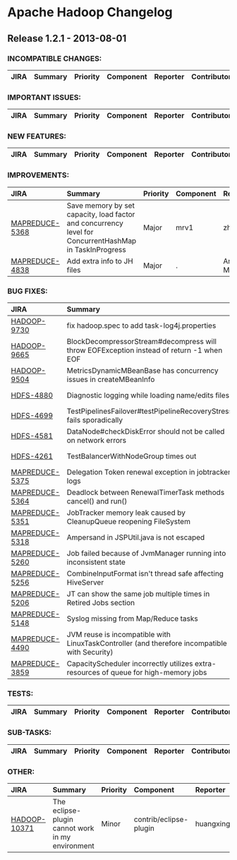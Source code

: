 
<!---
# Licensed to the Apache Software Foundation (ASF) under one
# or more contributor license agreements.  See the NOTICE file
# distributed with this work for additional information
# regarding copyright ownership.  The ASF licenses this file
# to you under the Apache License, Version 2.0 (the
# "License"); you may not use this file except in compliance
# with the License.  You may obtain a copy of the License at
#
#     http://www.apache.org/licenses/LICENSE-2.0
#
# Unless required by applicable law or agreed to in writing, software
# distributed under the License is distributed on an "AS IS" BASIS,
# WITHOUT WARRANTIES OR CONDITIONS OF ANY KIND, either express or implied.
# See the License for the specific language governing permissions and
# limitations under the License.
-->
# Apache Hadoop Changelog

## Release 1.2.1 - 2013-08-01

### INCOMPATIBLE CHANGES:

| JIRA | Summary | Priority | Component | Reporter | Contributor |
|:---- |:---- | :--- |:---- |:---- |:---- |


### IMPORTANT ISSUES:

| JIRA | Summary | Priority | Component | Reporter | Contributor |
|:---- |:---- | :--- |:---- |:---- |:---- |


### NEW FEATURES:

| JIRA | Summary | Priority | Component | Reporter | Contributor |
|:---- |:---- | :--- |:---- |:---- |:---- |


### IMPROVEMENTS:

| JIRA | Summary | Priority | Component | Reporter | Contributor |
|:---- |:---- | :--- |:---- |:---- |:---- |
| [MAPREDUCE-5368](https://issues.apache.org/jira/browse/MAPREDUCE-5368) | Save memory by  set capacity, load factor and concurrency level for ConcurrentHashMap in TaskInProgress |  Major | mrv1 | zhaoyunjiong | zhaoyunjiong |
| [MAPREDUCE-4838](https://issues.apache.org/jira/browse/MAPREDUCE-4838) | Add extra info to JH files |  Major | . | Arun C Murthy | Zhijie Shen |


### BUG FIXES:

| JIRA | Summary | Priority | Component | Reporter | Contributor |
|:---- |:---- | :--- |:---- |:---- |:---- |
| [HADOOP-9730](https://issues.apache.org/jira/browse/HADOOP-9730) | fix hadoop.spec to add task-log4j.properties |  Major | build | Giridharan Kesavan | Giridharan Kesavan |
| [HADOOP-9665](https://issues.apache.org/jira/browse/HADOOP-9665) | BlockDecompressorStream#decompress will throw EOFException instead of return -1 when EOF |  Critical | . | Zhijie Shen | Zhijie Shen |
| [HADOOP-9504](https://issues.apache.org/jira/browse/HADOOP-9504) | MetricsDynamicMBeanBase has concurrency issues in createMBeanInfo |  Critical | metrics | Liang Xie | Liang Xie |
| [HDFS-4880](https://issues.apache.org/jira/browse/HDFS-4880) | Diagnostic logging while loading name/edits files |  Major | namenode | Arpit Agarwal | Suresh Srinivas |
| [HDFS-4699](https://issues.apache.org/jira/browse/HDFS-4699) | TestPipelinesFailover#testPipelineRecoveryStress fails sporadically |  Major | test | Chris Nauroth | Chris Nauroth |
| [HDFS-4581](https://issues.apache.org/jira/browse/HDFS-4581) | DataNode#checkDiskError should not be called on network errors |  Major | datanode | Rohit Kochar | Rohit Kochar |
| [HDFS-4261](https://issues.apache.org/jira/browse/HDFS-4261) | TestBalancerWithNodeGroup times out |  Major | balancer & mover | Tsz Wo Nicholas Sze | Junping Du |
| [MAPREDUCE-5375](https://issues.apache.org/jira/browse/MAPREDUCE-5375) | Delegation Token renewal exception in jobtracker logs |  Critical | . | Venkat Ranganathan | Venkat Ranganathan |
| [MAPREDUCE-5364](https://issues.apache.org/jira/browse/MAPREDUCE-5364) | Deadlock between RenewalTimerTask methods cancel() and run() |  Major | . | Karthik Kambatla | Karthik Kambatla |
| [MAPREDUCE-5351](https://issues.apache.org/jira/browse/MAPREDUCE-5351) | JobTracker memory leak caused by CleanupQueue reopening FileSystem |  Critical | jobtracker | Sandy Ryza | Sandy Ryza |
| [MAPREDUCE-5318](https://issues.apache.org/jira/browse/MAPREDUCE-5318) | Ampersand in JSPUtil.java is not escaped |  Minor | jobtracker | Bohou Li | Bohou Li |
| [MAPREDUCE-5260](https://issues.apache.org/jira/browse/MAPREDUCE-5260) | Job failed because of JvmManager running into inconsistent state |  Major | tasktracker | zhaoyunjiong | zhaoyunjiong |
| [MAPREDUCE-5256](https://issues.apache.org/jira/browse/MAPREDUCE-5256) | CombineInputFormat isn't thread safe affecting HiveServer |  Major | . | Vinod Kumar Vavilapalli | Vinod Kumar Vavilapalli |
| [MAPREDUCE-5206](https://issues.apache.org/jira/browse/MAPREDUCE-5206) | JT can show the same job multiple times in Retired Jobs section |  Minor | . | Arun C Murthy | Arun C Murthy |
| [MAPREDUCE-5148](https://issues.apache.org/jira/browse/MAPREDUCE-5148) | Syslog missing from Map/Reduce tasks |  Major | tasktracker | Yesha Vora | Arun C Murthy |
| [MAPREDUCE-4490](https://issues.apache.org/jira/browse/MAPREDUCE-4490) | JVM reuse is incompatible with LinuxTaskController (and therefore incompatible with Security) |  Critical | task-controller, tasktracker | George Datskos | sam liu |
| [MAPREDUCE-3859](https://issues.apache.org/jira/browse/MAPREDUCE-3859) | CapacityScheduler incorrectly utilizes extra-resources of queue for high-memory jobs |  Major | capacity-sched | Sergey Tryuber | Sergey Tryuber |


### TESTS:

| JIRA | Summary | Priority | Component | Reporter | Contributor |
|:---- |:---- | :--- |:---- |:---- |:---- |


### SUB-TASKS:

| JIRA | Summary | Priority | Component | Reporter | Contributor |
|:---- |:---- | :--- |:---- |:---- |:---- |


### OTHER:

| JIRA | Summary | Priority | Component | Reporter | Contributor |
|:---- |:---- | :--- |:---- |:---- |:---- |
| [HADOOP-10371](https://issues.apache.org/jira/browse/HADOOP-10371) | The eclipse-plugin cannot work  in my environment |  Minor | contrib/eclipse-plugin | huangxing |  |


